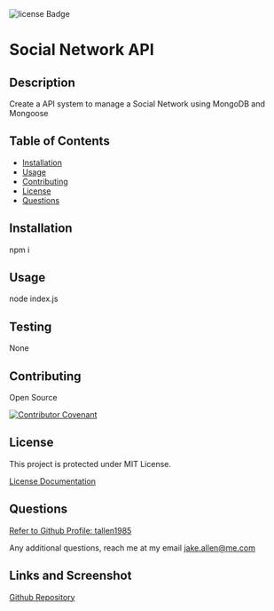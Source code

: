 <img src="https://img.shields.io/badge/License-MIT-green" alt="license Badge" />
  
  
  # Social Network API
  ## Description
  Create a API system to manage a Social Network using MongoDB and Mongoose
  
  ## Table of Contents
  - [Installation](#installation)
  - [Usage](#usage)
  - [Contributing](#contributing)
  - [License](#license)
  - [Questions](#questions)
  ## Installation
  npm i
  ## Usage
  node index.js

## Testing

None

## Contributing

Open Source

[![Contributor Covenant](https://img.shields.io/badge/Contributor%20Covenant-2.1-4baaaa.svg)](code_of_conduct.md)

## License

This project is protected under MIT License.

[License Documentation](https://opensource.org/licenses/MIT)

## Questions

[Refer to Github Profile: tallen1985](http://www.github.com/tallen1985)

Any additional questions, reach me at my email jake.allen@me.com

## Links and Screenshot

[Github Repository](https://github.com/tallen1985/18-Homework-Social-Network-API)
